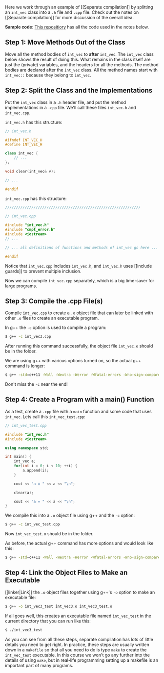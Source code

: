 Here we work through an example of [[Separate compilation]] by splitting an `int_vec` class into a `.h` file and `.cpp` file.  Check out the notes on [[Separate compilation]] for more discussion of the overall idea.

**Sample code**: [This repositiory](https://github.com/tjd1234/cmpt135spring2023/tree/main/separate_compilation/int_vec) has all the code used in the notes below.

## Step 1: Move Methods Out of the Class
Move all the method bodies of `int_vec` to **after** `int_vec`. The `int_vec` class below shows the result of doing this. What remains in the class itself are just the (private) variables, and the headers for all the methods. The method bodies are declared after the `int_vec` class. All the method names start with `int_vec::` because they belong to `int_vec`.

## Step 2: Split the Class and the Implementations
Put the `int_vec` class in a `.h` header file, and put the method implementations in a `.cpp` file. We'll call these files `int_vec.h` and `int_vec.cpp`. 

`int_vec.h` has this structure:

```cpp
// int_vec.h

#ifndef INT_VEC_H
#define INT_VEC_H

class int_vec {
    // ...
};

void clear(int_vec& v);

// ...

#endif
```

`int_vec.cpp` has this structure:

```cpp
//////////////////////////////////////////////////////////////

// int_vec.cpp

#include "int_vec.h"
#include "cmpt_error.h"
#include <iostream>
// ...

// ... all definitions of functions and methods of int_vec go here ...

#endif
```
        
Notice that `int_vec.cpp` includes `int_vec.h`, and `int_vec.h` uses [[include guards]] to prevent multiple inclusion.

Now we can compile `int_vec.cpp` separately, which is a big time-saver for large programs.

## Step 3: Compile the .cpp File(s)
Compile `int_vec.cpp` to create a `.o` object file that can later
 be linked with other `.o` files to create an executable program.

In g++ the `-c` option is used to compile a program:

```bash
$ g++ -c int_vec3.cpp
```

After running this command successfully, the object file `int_vec.o` should be in the folder.

We are using g++ with various options turned on, so the actual g++ command is longer:

```bash
$ g++ -std=c++11 -Wall -Wextra -Werror -Wfatal-errors -Wno-sign-compare -Wnon-virtual-dtor -g -c int_vec.cpp
```

Don't miss the `-c` near the end!

## Step 4: Create a Program with a main() Function
As a test, create a `.cpp` file with a `main` function and some code that uses `int_vec`. Lets call this `int_vec_test.cpp`:

```cpp
// int_vec_test.cpp

#include "int_vec.h"
#include <iostream>

using namespace std;

int main() {
    int_vec a;
    for(int i = 0; i < 10; ++i) {
        a.append(i);
    }

    cout << "a = " << a << "\n";

    clear(a);

    cout << "a = " << a << "\n";
}
```

We compile this into a `.o` object file using g++ and the `-c` option:

```bash
$ g++ -c int_vec_test.cpp
```

Now `int_vec_test.o` should be in the folder.

As before, the actual g++ command has more options and would look like this:

```bash
$ g++ -std=c++11 -Wall -Wextra -Werror -Wfatal-errors -Wno-sign-compare -Wnon-virtual-dtor -g -c int_vec3_test.cpp
```

## Step 4: Link the Object Files to Make an Executable
[[linker|Link]] the `.o` object files together using g++'s `-o` option to make an executable file:
```bash
$ g++ -o int_vec3_test int_vec3.o int_vec3_test.o
```

If all goes well, this creates an executable file named `int_vec_test` in the current directory that you can run like this:

```bash
$ ./int_vec3_test
```

As you can see from all these steps, separate compilation has lots of little details you need to get right. In practice, these steps are usually written down in a `makefile` so that all you need to do is type `make` to create the `int_vec_test` executable. In this course we won't go any further into the details of using `make`, but in real-life programming setting up a makefile is an important part of many programs.

